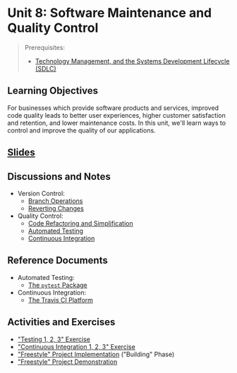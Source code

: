 # Unit 8: Software Maintenance and Quality Control

> Prerequisites:
>   + [Technology Management, and the Systems Development Lifecycle (SDLC)](/units/unit-6.md)

## Learning Objectives

For businesses which provide software products and services, improved code quality leads to better user experiences, higher customer satisfaction and retention, and lower maintenance costs. In this unit, we'll learn ways to control and improve the quality of our applications.

## [Slides](https://docs.google.com/presentation/d/14QOUrGNlzHogoHuEctc-xpuQ2IlmlJh91b8ZAMySpzc/edit?usp=sharing)

## Discussions and Notes

  + Version Control:
    + [Branch Operations](/notes/clis/git.md#branch-operations)
    + [Reverting Changes](/notes/clis/git.md#reverting-changes)
 + Quality Control:
    + [Code Refactoring and Simplification](/notes/software/refactoring.md)
    + [Automated Testing](/notes/software/testing.md)
    + [Continuous Integration](/notes/software/testing.md#continuous-integration)

## Reference Documents

  + Automated Testing:
    + [The `pytest` Package](/notes/python/packages/pytest.md)
  + Continuous Integration:
    + [The Travis CI Platform](/notes/travis-ci.md)

## Activities and Exercises

  + ["Testing 1, 2, 3" Exercise](/exercises/testing-123/README.md)
  + ["Continuous Integration 1, 2, 3" Exercise](/exercises/ci-123/README.md)
  + ["Freestyle" Project Implementation](/projects/freestyle/implementation.md) ("Building" Phase)
  + ["Freestyle" Project Demonstration](/projects/freestyle/demo.md)
